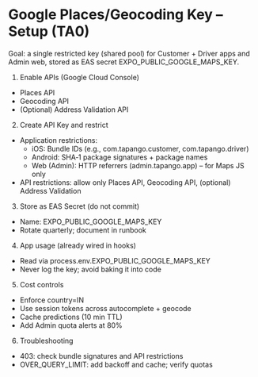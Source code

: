 # Google Places/Geocoding Key – Setup (TA0)

Goal: a single restricted key (shared pool) for Customer + Driver apps and Admin web, stored as EAS secret EXPO_PUBLIC_GOOGLE_MAPS_KEY.

1) Enable APIs (Google Cloud Console)
- Places API
- Geocoding API
- (Optional) Address Validation API

2) Create API Key and restrict
- Application restrictions:
  - iOS: Bundle IDs (e.g., com.tapango.customer, com.tapango.driver)
  - Android: SHA‑1 package signatures + package names
  - Web (Admin): HTTP referrers (admin.tapango.app) – for Maps JS only
- API restrictions: allow only Places API, Geocoding API, (optional) Address Validation

3) Store as EAS Secret (do not commit)
- Name: EXPO_PUBLIC_GOOGLE_MAPS_KEY
- Rotate quarterly; document in runbook

4) App usage (already wired in hooks)
- Read via process.env.EXPO_PUBLIC_GOOGLE_MAPS_KEY
- Never log the key; avoid baking it into code

5) Cost controls
- Enforce country=IN
- Use session tokens across autocomplete + geocode
- Cache predictions (10 min TTL)
- Add Admin quota alerts at 80%

6) Troubleshooting
- 403: check bundle signatures and API restrictions
- OVER_QUERY_LIMIT: add backoff and cache; verify quotas
